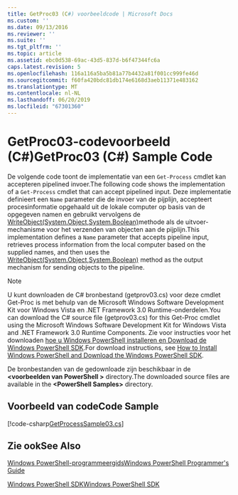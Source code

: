 ```yaml
---
title: GetProc03 (C#) voorbeeldcode | Microsoft Docs
ms.custom: ''
ms.date: 09/13/2016
ms.reviewer: ''
ms.suite: ''
ms.tgt_pltfrm: ''
ms.topic: article
ms.assetid: ebc0d538-69ac-43d5-837d-b6f47344fc6a
caps.latest.revision: 5
ms.openlocfilehash: 116a116a5ba5b81a77b4432a81f001cc999fe46d
ms.sourcegitcommit: f60fa420bdc81db174e6168d3aeb11371e483162
ms.translationtype: MT
ms.contentlocale: nl-NL
ms.lasthandoff: 06/20/2019
ms.locfileid: "67301360"
---
```

# <a name="getproc03-c-sample-code"></a><span data-ttu-id="edf4a-102">GetProc03-codevoorbeeld (C#)</span><span class="sxs-lookup"><span data-stu-id="edf4a-102">GetProc03 (C#) Sample Code</span></span>

<span data-ttu-id="edf4a-103">De volgende code toont de implementatie van een `Get-Process` cmdlet kan accepteren pipelined invoer.</span><span class="sxs-lookup"><span data-stu-id="edf4a-103">The following code shows the implementation of a `Get-Process` cmdlet that can accept pipelined input.</span></span> <span data-ttu-id="edf4a-104">Deze implementatie definieert een `Name` parameter die de invoer van de pijplijn, accepteert procesinformatie opgehaald uit de lokale computer op basis van de opgegeven namen en gebruikt vervolgens de [WriteObject(System.Object,System.Boolean)](/dotnet/api/system.management.automation.cmdlet.writeobject?view=pscore-6.2.0#System_Management_Automation_Cmdlet_WriteObject_System_Object_System_Boolean_)methode als de uitvoer-mechanisme voor het verzenden van objecten aan de pijplijn.</span><span class="sxs-lookup"><span data-stu-id="edf4a-104">This implementation defines a `Name` parameter that accepts pipeline input, retrieves process information from the local computer based on the supplied names, and then uses the [WriteObject(System.Object,System.Boolean)](/dotnet/api/system.management.automation.cmdlet.writeobject?view=pscore-6.2.0#System_Management_Automation_Cmdlet_WriteObject_System_Object_System_Boolean_) method as the output mechanism for sending objects to the pipeline.</span></span>

> [!NOTE]
> <span data-ttu-id="edf4a-105">U kunt downloaden de C# bronbestand (getprov03.cs) voor deze cmdlet Get-Proc is met behulp van de Microsoft Windows Software Development Kit voor Windows Vista en .NET Framework 3.0 Runtime-onderdelen.</span><span class="sxs-lookup"><span data-stu-id="edf4a-105">You can download the C# source file (getprov03.cs) for this Get-Proc cmdlet using the Microsoft Windows Software Development Kit for Windows Vista and .NET Framework 3.0 Runtime Components.</span></span> <span data-ttu-id="edf4a-106">Zie voor instructies voor het downloaden [hoe u Windows PowerShell installeren en Download de Windows PowerShell SDK](/powershell/developer/installing-the-windows-powershell-sdk).</span><span class="sxs-lookup"><span data-stu-id="edf4a-106">For download instructions, see [How to Install Windows PowerShell and Download the Windows PowerShell SDK](/powershell/developer/installing-the-windows-powershell-sdk).</span></span>
>
> <span data-ttu-id="edf4a-107">De bronbestanden van de gedownloade zijn beschikbaar in de  **\<voorbeelden van PowerShell >** directory.</span><span class="sxs-lookup"><span data-stu-id="edf4a-107">The downloaded source files are available in the **\<PowerShell Samples>** directory.</span></span>

## <a name="code-sample"></a><span data-ttu-id="edf4a-108">Voorbeeld van code</span><span class="sxs-lookup"><span data-stu-id="edf4a-108">Code Sample</span></span>

[!code-csharp[GetProcessSample03.cs](../../powershell-sdk-samples/SDK-2.0/csharp/GetProcessSample03/GetProcessSample03.cs#L11-L78 "GetProcessSample03.cs")]

## <a name="see-also"></a><span data-ttu-id="edf4a-109">Zie ook</span><span class="sxs-lookup"><span data-stu-id="edf4a-109">See Also</span></span>

[<span data-ttu-id="edf4a-110">Windows PowerShell-programmeergids</span><span class="sxs-lookup"><span data-stu-id="edf4a-110">Windows PowerShell Programmer's Guide</span></span>](./windows-powershell-programmer-s-guide.md)

[<span data-ttu-id="edf4a-111">Windows PowerShell SDK</span><span class="sxs-lookup"><span data-stu-id="edf4a-111">Windows PowerShell SDK</span></span>](../windows-powershell-reference.md)
